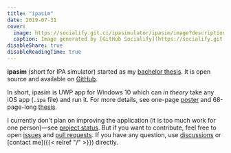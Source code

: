 ```yaml
---
title: "ipasim"
date: 2019-07-31
cover:
  image: https://socialify.git.ci/ipasimulator/ipasim/image?description=1&font=Bitter&forks=1&language=1&owner=1&pattern=Circuit%20Board&stargazers=1&theme=Light
  caption: Image generated by [GitHub Socialify](https://socialify.git.ci/)
disableShare: true
disableReadingTime: true
---
```


**ipasim** (short for IPA simulator) started as my [bachelor thesis](https://github.com/ipasimulator/ipasim/blob/master/docs/thesis/README.md).
It is open source and available on [GitHub](https://github.com/ipasimulator/ipasim).

In short, ipasim is UWP app for Windows 10 which can *in theory* take any iOS app (`.ipa` file) and run it.
For more details, see one-page [poster](https://github.com/ipasimulator/ipasim/blob/master/docs/thesis/poster.pdf) and 68-page-long [thesis](https://github.com/ipasimulator/ipasim/blob/master/docs/thesis/thesis.pdf).

I currently don't plan on improving the application (it is too much work for one person)&mdash;see [project status](https://github.com/ipasimulator/ipasim#project-status).
But if you want to contribute, feel free to open [issues](https://github.com/ipasimulator/ipasim/issues) and [pull requests](https://github.com/ipasimulator/ipasim/pulls).
If you have any question, use [discussions](https://github.com/ipasimulator/ipasim/discussions) or [contact me]({{< relref "/" >}}) directly.
